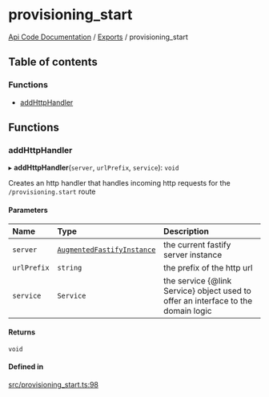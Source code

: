 # provisioning\_start
 
[Api Code Documentation](../README.md) / [Exports](../modules.md) / provisioning\_start

## Table of contents

### Functions

- [addHttpHandler](provisioning_start.md#addhttphandler)

## Functions

### addHttpHandler

▸ **addHttpHandler**(`server`, `urlPrefix`, `service`): `void`

Creates an http handler that handles incoming http requests for the `/provisioning.start` route

#### Parameters

| Name | Type | Description |
| :------ | :------ | :------ |
| `server` | [`AugmentedFastifyInstance`](../interfaces/types.AugmentedFastifyInstance.md) | the current fastify server instance |
| `urlPrefix` | `string` | the prefix of the http url |
| `service` | `Service` | the service {@link Service} object used to offer an interface to the domain logic |

#### Returns

`void`

#### Defined in

[src/provisioning_start.ts:98](https://github.com/openkfw/TruBudget/blob/b9aaff0/api/src/provisioning_start.ts#L98)
